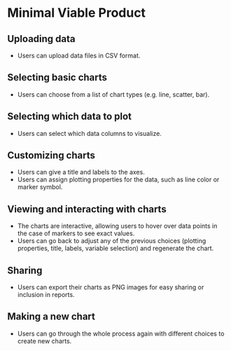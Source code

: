 # Minimal Viable Product

## Uploading data

- Users can upload data files in CSV format.

## Selecting basic charts

- Users can choose from a list of chart types (e.g. line, scatter, bar).

## Selecting which data to plot

- Users can select which data columns to visualize.

## Customizing charts

- Users can give a title and labels to the axes.
- Users can assign plotting properties for the data, such as line color or marker symbol.

## Viewing and interacting with charts

- The charts are interactive, allowing users to hover over data points in the case of markers to see exact values.
- Users can go back to adjust any of the previous choices (plotting properties, title, labels, variable selection) and regenerate the chart.

## Sharing

- Users can export their charts as PNG images for easy sharing or inclusion in reports.

## Making a new chart

- Users can go through the whole process again with different choices to create new charts.
